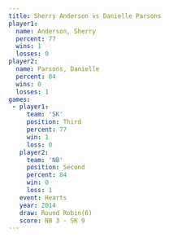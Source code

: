 ```yaml
---
title: Sherry Anderson vs Danielle Parsons
player1:                 
  name: Anderson, Sherry 
  percent: 77            
  wins: 1                
  losses: 0              
player2:                 
  name: Parsons, Danielle
  percent: 84            
  wins: 0                
  losses: 1              
games:
 - player1:         
     team: 'SK'     
     position: Third
     percent: 77    
     win: 1         
     loss: 0        
   player2:          
     team: 'NB'      
     position: Second
     percent: 84     
     win: 0          
     loss: 1         
   event: Hearts       
   year: 2014          
   draw: Round Robin(6)
   score: NB 3 - SK 9  
---
```

